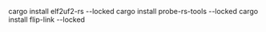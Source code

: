 cargo install elf2uf2-rs --locked
cargo install probe-rs-tools --locked
cargo install flip-link --locked